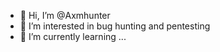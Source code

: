 - 👋 Hi, I’m @Axmhunter
- 👀 I’m interested in bug hunting and pentesting 
- 🌱 I’m currently learning ...
